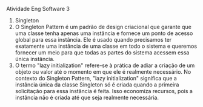 Atividade Eng Software 3

1. Singleton
2. O Singleton Pattern é um padrão de design criacional que garante que uma classe tenha apenas uma instância e fornece um ponto de acesso global para essa instância. Ele é usado quando precisamos ter exatamente uma instância de uma classe em todo o sistema e queremos fornecer um meio para que todas as partes do sistema acessem essa única instância.
3. O termo "lazy initialization" refere-se à prática de adiar a criação de um objeto ou valor até o momento em que ele é realmente necessário. No contexto do Singleton Pattern, "lazy initialization" significa que a instância única da classe Singleton só é criada quando a primeira solicitação para essa instância é feita. Isso economiza recursos, pois a instância não é criada até que seja realmente necessária.
